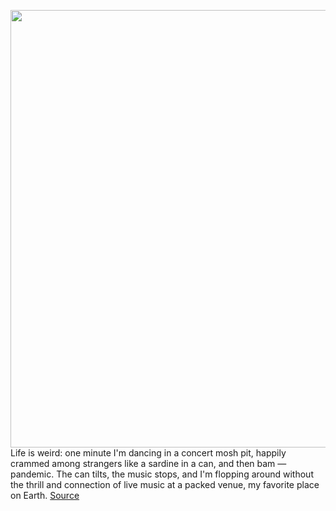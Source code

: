 <img src='https://cdn.vox-cdn.com/thumbor/dHYrmk7A8jc_4Uhf5swEQTvg4QU=/0x0:2040x1361/1200x675/filters:focal(857x518:1183x844)/cdn.vox-cdn.com/uploads/chorus_image/image/69632580/VRG_4679_YT_Alicia_Keys_001.0.jpg' width='700px' /><br/>
Life is weird: one minute I'm dancing in a concert mosh pit, happily crammed among strangers like a sardine in a can, and then bam — pandemic. The can tilts, the music stops, and I'm flopping around without the thrill and connection of live music at a packed venue, my favorite place on Earth.
<a href='https://www.theverge.com/22583910/alicia-keys-tiny-desk-concert-live-music-lockdown'> Source <a/>